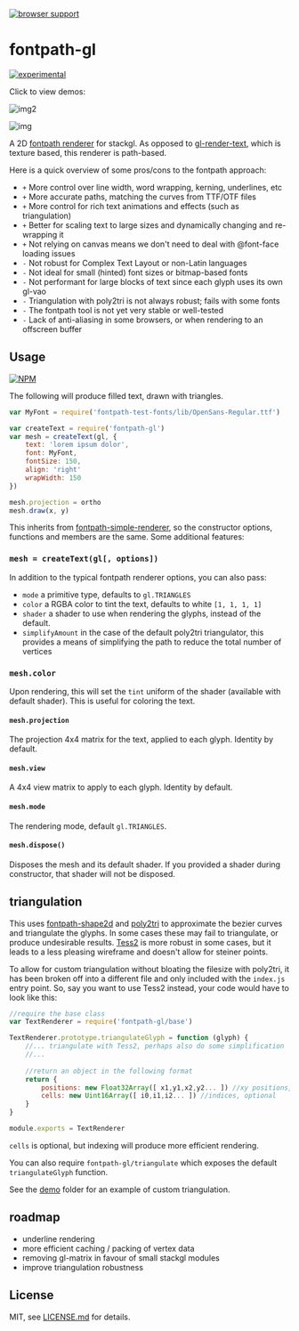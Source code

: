[![browser support](https://ci.testling.com/mattdesl/fontpath-gl.png)](https://ci.testling.com/mattdesl/fontpath-gl)

# fontpath-gl

[![experimental](http://badges.github.io/stability-badges/dist/experimental.svg)](http://github.com/badges/stability-badges)

Click to view demos:

![img2](http://i.imgur.com/ZMKUtQb.png)

![img](http://i.imgur.com/OAWWJb3.png)

A 2D [fontpath renderer](https://github.com/mattdesl/fontpath-simple-renderer) for stackgl. As opposed to [gl-render-text](https://www.npmjs.org/package/gl-render-text), which is texture based, this renderer is path-based.

Here is a quick overview of some pros/cons to the fontpath approach:

- `+` More control over line width, word wrapping, kerning, underlines, etc
- `+` More accurate paths, matching the curves from TTF/OTF files
- `+` More control for rich text animations and effects (such as triangulation)
- `+` Better for scaling text to large sizes and dynamically changing and re-wrapping it
- `+` Not relying on canvas means we don't need to deal with @font-face loading issues
- `-` Not robust for Complex Text Layout or non-Latin languages
- `-` Not ideal for small (hinted) font sizes or bitmap-based fonts
- `-` Not performant for large blocks of text since each glyph uses its own gl-vao
- `-` Triangulation with poly2tri is not always robust; fails with some fonts
- `-` The fontpath tool is not yet very stable or well-tested
- `-` Lack of anti-aliasing in some browsers, or when rendering to an offscreen buffer

## Usage

[![NPM](https://nodei.co/npm/fontpath-gl.png)](https://nodei.co/npm/fontpath-gl/)

The following will produce filled text, drawn with triangles. 

```js
var MyFont = require('fontpath-test-fonts/lib/OpenSans-Regular.ttf')

var createText = require('fontpath-gl')
var mesh = createText(gl, {
	text: 'lorem ipsum dolor',
	font: MyFont,
	fontSize: 150,
	align: 'right'
	wrapWidth: 150
})

mesh.projection = ortho
mesh.draw(x, y)
```

This inherits from [fontpath-simple-renderer](https://github.com/mattdesl/fontpath-simple-renderer), so the constructor options, functions and members are the same. Some additional features: 

### `mesh = createText(gl[, options])`

In addition to the typical fontpath renderer options, you can also pass:

- `mode` a primitive type, defaults to `gl.TRIANGLES`
- `color` a RGBA color to tint the text, defaults to white `[1, 1, 1, 1]`
- `shader` a shader to use when rendering the glyphs, instead of the default. 
- `simplifyAmount` in the case of the default poly2tri triangulator, this provides a means of simplifying the path to reduce the total number of vertices

### `mesh.color`

Upon rendering, this will set the `tint` uniform of the shader (available with default shader). This is useful for coloring the text.

#### `mesh.projection`

The projection 4x4 matrix for the text, applied to each glyph. Identity by default.

#### `mesh.view`

A 4x4 view matrix to apply to each glyph. Identity by default.

#### `mesh.mode`

The rendering mode, default `gl.TRIANGLES`. 

#### `mesh.dispose()`

Disposes the mesh and its default shader. If you provided a shader during constructor, that shader will not be disposed. 

## triangulation

This uses [fontpath-shape2d](https://www.npmjs.org/package/fontpath-shape2d) and [poly2tri](https://www.npmjs.org/package/poly2tri) to approximate the bezier curves and triangulate the glyphs. In some cases these may fail to triangulate, or produce undesirable results. [Tess2](https://github.com/memononen/tess2.js) is more robust in some cases, but it leads to a less pleasing wireframe and doesn't allow for steiner points.

To allow for custom triangulation without bloating the filesize with poly2tri, it has been broken off into a different file and only included with the `index.js` entry point. So, say you want to use Tess2 instead, your code would have to look like this:

```js
//require the base class
var TextRenderer = require('fontpath-gl/base')

TextRenderer.prototype.triangulateGlyph = function (glyph) {
	//... triangulate with Tess2, perhaps also do some simplification
	//...
	
	//return an object in the following format
	return {
		positions: new Float32Array([ x1,y1,x2,y2... ]) //xy positions, required
		cells: new Uint16Array([ i0,i1,i2... ]) //indices, optional
	}	
}

module.exports = TextRenderer
```

`cells` is optional, but indexing will produce more efficient rendering.

You can also require `fontpath-gl/triangulate` which exposes the default `triangulateGlyph` function.

See the [demo](demo/) folder for an example of custom triangulation.

## roadmap

- underline rendering
- more efficient caching / packing of vertex data
- removing gl-matrix in favour of small stackgl modules
- improve triangulation robustness

## License

MIT, see [LICENSE.md](http://github.com/mattdesl/fontpath-gl/blob/master/LICENSE.md) for details.
